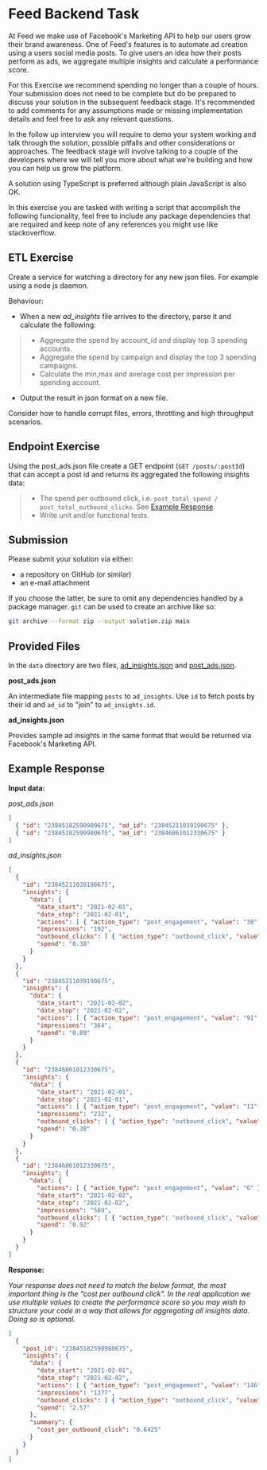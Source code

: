 # Feed Backend Task

At Feed we make use of Facebook's Marketing API to help our users grow their
brand awareness. One of Feed's features is to automate ad creation using a
users social media posts. To give users an idea how their posts perform as ads,
we aggregate multiple insights and calculate a performance score.

For this Exercise we recommend spending no longer than a couple of hours. Your
submission does not need to be complete but do be prepared to discuss your
solution in the subsequent feedback stage. It's recommended to add comments
for any assumptions made or missing implementation details and feel free to 
ask any relevant questions. 

In the follow up interview you will require to demo your system working and talk 
through the solution, possible pitfalls and other considerations or approaches.
The feedback stage will involve talking to a couple of the developers where we 
will tell you more about what we're building and how you can help us grow the platform.

A solution using TypeScript is preferred although plain JavaScript is also OK. 

In this exercise you are tasked with writing a script that accomplish the following funcionality,
feel free to include any package dependencies that are required and keep note of any references you might use like stackoverflow.

## ETL Exercise
Create a service for watching a directory for any new json files. For example using a node js daemon.

Behaviour:
- When a new *ad_insights* file arrives to the directory, parse it and calculate the following:
> - Aggregate the spend by account_id and display top 3 spending accounts.
> - Aggregate the spend by campaign and display the top 3 spending campaigns. 
> - Calculate the min,max and average cost per impression per spending account.
- Output the result in json format on a new file.

Consider how to handle corrupt files, errors, throttling and high throughput scenarios.

## Endpoint Exercise 
Using the post_ads.json file create a GET endpoint (`GET /posts/:postId`) that can accept a post id and returns its aggregated the following insights data:

> - The spend per outbound click, i.e. `post_total_spend / post_total_outbound_clicks`. See [Example Response](#example-response).
> - Write unit and/or functional tests.

## Submission

Please submit your solution via either:
- a repository on GitHub (or similar)
- an e-mail attachment

If you choose the latter, be sure to omit any dependencies handled by a  package
manager. `git` can be used to create an archive like so:

```sh
git archive --format zip --output solution.zip main
```

## Provided Files

In the `data` directory are two files, [ad_insights.json](data/ad_insights.json)
and [post_ads.json](data/post_ads.json).

**post_ads.json**

An intermediate file mapping `posts` to `ad_insights`. Use `id` to fetch posts
by their id and `ad_id` to "join" to `ad_insights.id`.


**ad_insights.json**

Provides sample ad insights in the same format that would be returned via
Facebook's Marketing API.

## Example Response


**Input data:**

_post_ads.json_

```json
[
  { "id": "23845182590980675", "ad_id": "23845211039190675" },
  { "id": "23845182590980675", "ad_id": "23846861012330675" }
]
```

_ad_insights.json_

```json
[
  {
    "id": "23845211039190675",
    "insights": {
      "data": {
        "date_start": "2021-02-01",
        "date_stop": "2021-02-01",
        "actions": [ { "action_type": "post_engagement", "value": "38" } ],
        "impressions": "192",
        "outbound_clicks": [ { "action_type": "outbound_click", "value": "1" } ],
        "spend": "0.38"
      }
    }
  },
  {
    "id": "23845211039190675",
    "insights": {
      "data": {
        "date_start": "2021-02-02",
        "date_stop": "2021-02-02",
        "actions": [ { "action_type": "post_engagement", "value": "91" } ],
        "impressions": "364",
        "spend": "0.89"
      }
    }
  },
  {
    "id": "23846861012330675",
    "insights": {
      "data": {
        "date_start": "2021-02-01",
        "date_stop": "2021-02-01",
        "actions": [ { "action_type": "post_engagement", "value": "11" } ],
        "impressions": "232",
        "outbound_clicks": [ { "action_type": "outbound_click", "value": "2" } ],
        "spend": "0.38"
      }
    }
  },
  {
    "id": "23846861012330675",
    "insights": {
      "data": {
        "actions": [ { "action_type": "post_engagement", "value": "6" } ],
        "date_start": "2021-02-02",
        "date_stop": "2021-02-02",
        "impressions": "589",
        "outbound_clicks": [ { "action_type": "outbound_click", "value": "1" } ],
        "spend": "0.92"
      }
    }
  }
]
```

**Response:**

_Your response does not need to match the below format, the most important thing
is the "cost per outbound click". In the real application we use multiple values
to create the performance score so you may wish to structure your code in a way
that allows for aggregating all insights data. Doing so is optional._

```json
[
  {
    "post_id": "23845182590980675",
    "insights": {
      "data": {
        "date_start": "2021-02-01",
        "date_stop": "2021-02-02",
        "actions": [ { "action_type": "post_engagement", "value": "146" } ],
        "impressions": "1377",
        "outbound_clicks": [ { "action_type": "outbound_click", "value": "4" } ],
        "spend": "2.57"
      },
      "summary": {
        "cost_per_outbound_click": "0.6425"
      }
    }
  }
]
```
